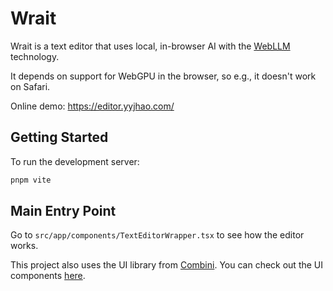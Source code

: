 # Wrait

Wrait is a text editor that uses local, in-browser AI with the [WebLLM](https://webllm.mlc.ai/) technology.

It depends on support for WebGPU in the browser, so e.g., it doesn't work on Safari.

Online demo: https://editor.yyjhao.com/

## Getting Started

To run the development server:

```bash
pnpm vite
```

## Main Entry Point

Go to `src/app/components/TextEditorWrapper.tsx` to see how the editor works.

This project also uses the UI library from [Combini](https://combini.dev/). You can check out the UI components [here](https://combini.dev/workspace/14349b68-63b5-4223-b5ee-b8d12ee27538/).
